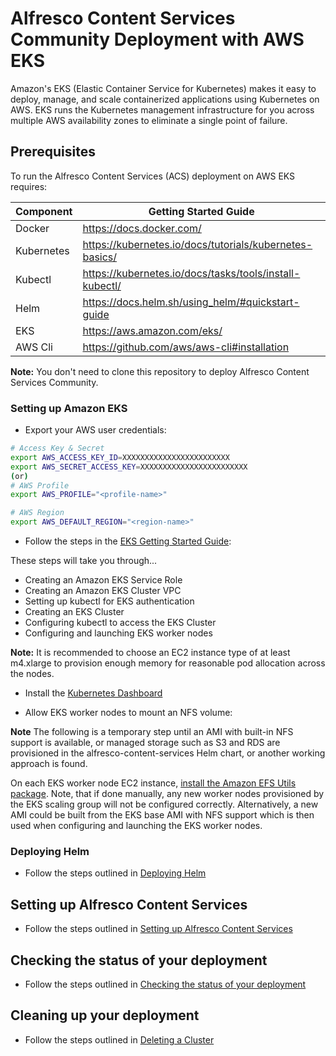 # Alfresco Content Services Community Deployment with AWS EKS

Amazon's EKS (Elastic Container Service for Kubernetes) makes it easy to deploy, manage, and scale containerized applications using Kubernetes on AWS. EKS runs the Kubernetes management infrastructure for you across multiple AWS availability zones to eliminate a single point of failure.

## Prerequisites

To run the Alfresco Content Services (ACS) deployment on AWS EKS requires:

| Component   | Getting Started Guide |
| ------------| --------------------- |
| Docker      | https://docs.docker.com/ |
| Kubernetes  | https://kubernetes.io/docs/tutorials/kubernetes-basics/ |
| Kubectl     | https://kubernetes.io/docs/tasks/tools/install-kubectl/ |
| Helm        | https://docs.helm.sh/using_helm/#quickstart-guide |
| EKS         | https://aws.amazon.com/eks/ |
| AWS Cli     | https://github.com/aws/aws-cli#installation |

**Note:** You don't need to clone this repository to deploy Alfresco Content Services Community.


### Setting up Amazon EKS

* Export your AWS user credentials:
```bash
# Access Key & Secret
export AWS_ACCESS_KEY_ID=XXXXXXXXXXXXXXXXXXXXXXXX
export AWS_SECRET_ACCESS_KEY=XXXXXXXXXXXXXXXXXXXXXXXX
(or)
# AWS Profile
export AWS_PROFILE="<profile-name>"

# AWS Region
export AWS_DEFAULT_REGION="<region-name>"
```

* Follow the steps in the [EKS Getting Started Guide](https://docs.aws.amazon.com/eks/latest/userguide/getting-started.html):

These steps will take you through...
- Creating an Amazon EKS Service Role
- Creating an Amazon EKS Cluster VPC
- Setting up kubectl for EKS authentication
- Creating an EKS Cluster
- Configuring kubectl to access the EKS Cluster
- Configuring and launching EKS worker nodes

**Note:** It is recommended to choose an EC2 instance type of at least m4.xlarge to provision enough memory for reasonable pod allocation across the nodes.

* Install the [Kubernetes Dashboard](https://docs.aws.amazon.com/eks/latest/userguide/dashboard-tutorial.html)

* Allow EKS worker nodes to mount an NFS volume:

**Note** The following is a temporary step until an AMI with built-in NFS support is available, or managed storage such as S3 and RDS are provisioned in the alfresco-content-services Helm chart, or another working approach is found.

On each EKS worker node EC2 instance, [install the Amazon EFS Utils package](https://docs.aws.amazon.com/efs/latest/ug/using-amazon-efs-utils.html#installing-amazon-efs-utils). Note, that if done manually, any new worker nodes provisioned by the EKS scaling group will not be configured correctly. Alternatively, a new AMI could be built from the EKS base AMI with NFS support which is then used when configuring and launching the EKS worker nodes.

### Deploying Helm

* Follow the steps outlined in [Deploying Helm](helm-deployment-aws_kops.md#deploying-helm)

## Setting up Alfresco Content Services

* Follow the steps outlined in [Setting up Alfresco Content Services](helm-deployment-aws_kops.md#setting-up-alfresco-content-services)

## Checking the status of your deployment

* Follow the steps outlined in [Checking the status of your deployment](helm-deployment-aws_kops.md#checking-the-status-of-your-deployment)

## Cleaning up your deployment

* Follow the steps outlined in [Deleting a Cluster](https://docs.aws.amazon.com/eks/latest/userguide/delete-cluster.html)
